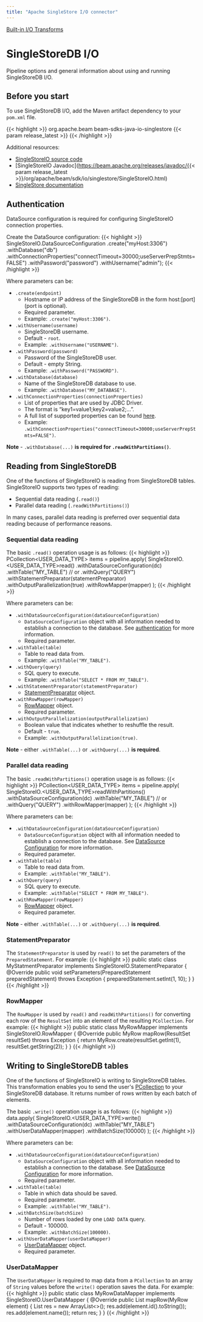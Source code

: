 ```yaml
---
title: "Apache SingleStore I/O connector"
---
```

<!--
Licensed under the Apache License, Version 2.0 (the "License");
you may not use this file except in compliance with the License.
You may obtain a copy of the License at

http://www.apache.org/licenses/LICENSE-2.0

Unless required by applicable law or agreed to in writing, software
distributed under the License is distributed on an "AS IS" BASIS,
WITHOUT WARRANTIES OR CONDITIONS OF ANY KIND, either express or implied.
See the License for the specific language governing permissions and
limitations under the License.
-->

[Built-in I/O Transforms](/documentation/io/built-in/)

# SingleStoreDB I/O
Pipeline options and general information about using and running SingleStoreDB I/O.

## Before you start

To use SingleStoreDB I/O, add the Maven artifact dependency to your `pom.xml` file.

{{< highlight >}}
<dependency>
    <groupId>org.apache.beam</groupId>
    <artifactId>beam-sdks-java-io-singlestore</artifactId>
    <version>{{< param release_latest >}}</version>
</dependency>
{{< /highlight >}}

Additional resources:

* [SingleStoreIO source code](https://github.com/apache/beam/tree/master/sdks/java/io/singlestore/src/main/java/org/apache/beam/sdk/io/singlestore)
* [SingleStoreIO Javadoc](https://beam.apache.org/releases/javadoc/{{< param release_latest >}}/org/apache/beam/sdk/io/singlestore/SingleStoreIO.html)
* [SingleStore documentation](https://docs.singlestore.com/)

## Authentication
DataSource configuration is required for configuring SingleStoreIO connection properties.

Create the DataSource configuration:
{{< highlight >}}
SingleStoreIO.DataSourceConfiguration
    .create("myHost:3306")
    .withDatabase("db")
    .withConnectionProperties("connectTimeout=30000;useServerPrepStmts=FALSE")
    .withPassword("password")
    .withUsername("admin");
{{< /highlight >}}

Where parameters can be:

- `.create(endpoint)`
    - Hostname or IP address of the SingleStoreDB in the form host:[port] (port is optional).
    - Required parameter.
    - Example: `.create("myHost:3306")`.
- `.withUsername(username)`
    - SingleStoreDB username.
    - Default - `root`.
    - Example: `.withUsername("USERNAME")`.
- `.withPassword(password)`
    - Password of the SingleStoreDB user.
    - Default - empty String.
    - Example: `.withPassword("PASSWORD")`.
- `.withDatabase(database)`
    - Name of the SingleStoreDB database to use.
    - Example: `.withDatabase("MY_DATABASE")`.
- `.withConnectionProperties(connectionProperties)`
    - List of properties that are used by JDBC Driver.
    - The format is “key1=value1;key2=value2;...”.
    - A full list of supported properties can be found [here](https://docs.singlestore.com/managed-service/en/developer-resources/connect-with-application-development-tools/connect-with-java-jdbc/the-singlestore-jdbc-driver.html#connection-string-parameters).
    - Example: `.withConnectionProperties("connectTimeout=30000;useServerPrepStmts=FALSE")`.


**Note** - `.withDatabase(...)` **is required for `.readWithPartitions()`**.

## Reading from SingleStoreDB
One of the functions of SingleStoreIO is reading from SingleStoreDB tables.
SingleStoreIO supports two types of reading:
 - Sequential data reading (`.read()`)
 - Parallel data reading (`.readWithPartitions()`)

In many cases, parallel data reading is preferred over sequential data reading because of performance reasons.

### Sequential data reading
The basic `.read()` operation usage is as follows:
{{< highlight >}}
PCollection<USER_DATA_TYPE> items = pipeline.apply(
    SingleStoreIO.<USER_DATA_TYPE>read()
        .withDataSourceConfiguration(dc)
        .withTable("MY_TABLE") // or .withQuery("QUERY")
        .withStatementPreparator(statementPreparator)
        .withOutputParallelization(true)
        .withRowMapper(mapper)
);
{{< /highlight >}}

Where parameters can be:

- `.withDataSourceConfiguration(dataSourceConfiguration)`
    - `DataSourceConfiguration` object with all information needed to establish a connection to the database. See [authentication](#authentication) for more information.
    - Required parameter.
- `.withTable(table)`
    - Table to read data from.
    - Example: `.withTable("MY_TABLE")`.
- `.withQuery(query)`
    - SQL query to execute.
    - Example: `.withTable("SELECT * FROM MY_TABLE")`.
- `.withStatementPreparator(statementPreparator)`
    - [StatementPreparator](#statementpreparator) object.
- `.withRowMapper(rowMapper)`
    - [RowMapper](#rowmapper) object.
    - Required parameter.
- `.withOutputParallelization(outputParallelization)`
    - Boolean value that indicates whether to reshuffle the result.
    - Default - `true`.
    - Example: `.withOutputParallelization(true)`.

**Note** - either `.withTable(...)` or `.withQuery(...)` **is required**.

### Parallel data reading
The basic `.readWithPartitions()` operation usage is as follows:
{{< highlight >}}
PCollection<USER_DATA_TYPE> items = pipeline.apply(
    SingleStoreIO.<USER_DATA_TYPE>readWithPartitions()
        .withDataSourceConfiguration(dc)
        .withTable("MY_TABLE") // or .withQuery("QUERY")
        .withRowMapper(mapper)
);
{{< /highlight >}}

Where parameters can be:

- `.withDataSourceConfiguration(dataSourceConfiguration)`
    - `DataSourceConfiguration` object with all information needed to establish a connection to the database. See [DataSource Configuration](#authentication) for more information.
    - Required parameter.
- `.withTable(table)`
    - Table to read data from.
    - Example: `.withTable("MY_TABLE")`.
- `.withQuery(query)`
    - SQL query to execute.
    - Example: `.withTable("SELECT * FROM MY_TABLE")`.
- `.withRowMapper(rowMapper)`
    - [RowMapper](#rowmapper) object.
    - Required parameter.

**Note** - either `.withTable(...)` or `.withQuery(...)` **is required**.

### StatementPreparator
The `StatementPreparator` is used by `read()` to set the parameters of the `PreparedStatement`.
For example:
{{< highlight >}}
public static class MyStatmentPreparator implements SingleStoreIO.StatementPreparator {
    @Override
    public void setParameters(PreparedStatement preparedStatement) throws Exception {
        preparedStatement.setInt(1, 10);
    }
}
{{< /highlight >}}

### RowMapper
The `RowMapper` is used by `read()` and `readWithPartitions()` for converting each row of the `ResultSet`
into an element of the resulting `PCollection`.
For example:
{{< highlight >}}
public static class MyRowMapper implements SingleStoreIO.RowMapper<MyRow> {
    @Override
    public MyRow mapRow(ResultSet resultSet) throws Exception {
        return MyRow.create(resultSet.getInt(1), resultSet.getString(2));
    }
}
{{< /highlight >}}

## Writing to SingleStoreDB tables
One of the functions of SingleStoreIO is writing to SingleStoreDB tables.
This transformation enables you to send the user's [PCollection](https://beam.apache.org/releases/javadoc/current/org/apache/beam/sdk/values/PCollection.html) to your SingleStoreDB database.
It returns number of rows written by each batch of elements.

The basic `.write()` operation usage is as follows:
{{< highlight >}}
data.apply(
    SingleStoreIO.<USER_DATA_TYPE>write()
        .withDataSourceConfiguration(dc)
        .withTable("MY_TABLE")
        .withUserDataMapper(mapper)
        .withBatchSize(100000)
);
{{< /highlight >}}

Where parameters can be:

- `.withDataSourceConfiguration(dataSourceConfiguration)`
    - `DataSourceConfiguration` object with all information needed to establish a connection to the database. See [DataSource Configuration](#authentication) for more information.
    - Required parameter.
- `.withTable(table)`
    - Table in which data should be saved.
    - Required parameter.
    - Example: `.withTable("MY_TABLE")`.
- `.withBatchSize(batchSize)`
    - Number of rows loaded by one `LOAD DATA` query.
    - Default - 100000.
    - Example: `.withBatchSize(100000)`.
- `.withUserDataMapper(userDataMapper)`
    - [UserDataMapper](#userdatamapper) object.
    - Required parameter.

### UserDataMapper
The `UserDataMapper` is required to map data from a `PCollection` to an array of `String` values before the `write()` operation saves the data.
For example:
{{< highlight >}}
public static class MyRowDataMapper implements SingleStoreIO.UserDataMapper<MyRow> {
    @Override
    public List<String> mapRow(MyRow element) {
        List<String> res = new ArrayList<>();
        res.add(element.id().toString());
        res.add(element.name());
        return res;
    }
}
{{< /highlight >}}
